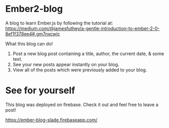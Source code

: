 # Ember2-blog

A blog to learn Ember.js by following the tutorial at: https://medium.com/@jamesfuthey/a-gentle-introduction-to-ember-2-0-8ef1f378ee4#.gm7nxcwjc

What this blog can do!

1. Post a new blog post containing a title, author, the current date, & some text.
2. See your new posts appear instantly on your blog.
3. View all of the posts which were previously added to your blog.

# See for yourself

This blog was deployed on firebase. Check it out and feel free to leave a post!

https://ember-blog-slade.firebaseapp.com/
